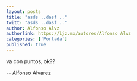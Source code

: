 ```yaml
---
layout: posts
title: "asds ..dasf .."
twitt: "asds ..dasf .."
author: Alfonso Alvz
authorlink: https://ljz.mx/autores/Alfonso Alvz
categories: ['Portada']
published: true
---
```


va con puntos, ok??

-- 
Alfonso Alvarez


